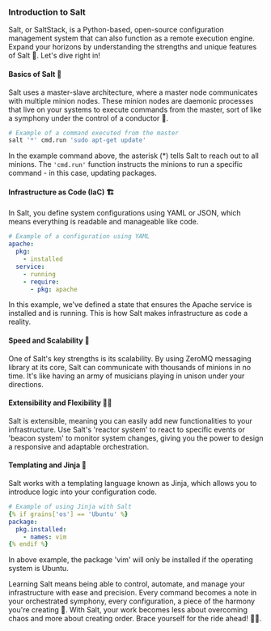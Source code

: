### Introduction to Salt

Salt, or SaltStack, is a Python-based, open-source configuration management system that can also function as a remote execution engine. Expand your horizons by understanding the strengths and unique features of Salt 🌊. Let's dive right in!

#### Basics of Salt 🏫

Salt uses a master-slave architecture, where a master node communicates with multiple minion nodes. These minion nodes are daemonic processes that live on your systems to execute commands from the master, sort of like a symphony under the control of a conductor 🎵.

```python
# Example of a command executed from the master
salt '*' cmd.run 'sudo apt-get update'
```

In the example command above, the asterisk (*) tells Salt to reach out to all minions. The `'cmd.run'` function instructs the minions to run a specific command - in this case, updating packages.

#### Infrastructure as Code (IaC) 🏗️

In Salt, you define system configurations using YAML or JSON, which means everything is readable and manageable like code. 

```yaml
# Example of a configuration using YAML
apache:
  pkg:
    - installed
  service:
    - running
    - require:
      - pkg: apache
```
In this example, we've defined a state that ensures the Apache service is installed and is running. This is how Salt makes infrastructure as code a reality.

#### Speed and Scalability 🚀
One of Salt's key strengths is its scalability. By using ZeroMQ messaging library at its core, Salt can communicate with thousands of minions in no time. It's like having an army of musicians playing in unison under your directions.

#### Extensibility and Flexibility 🤸‍♀️
Salt is extensible, meaning you can easily add new functionalities to your infrastructure. Use Salt's 'reactor system' to react to specific events or 'beacon system' to monitor system changes, giving you the power to design a responsive and adaptable orchestration.

#### Templating and Jinja 🎨
Salt works with a templating language known as Jinja, which allows you to introduce logic into your configuration code.

```yaml
# Example of using Jinja with Salt
{% if grains['os'] == 'Ubuntu' %}
package:
  pkg.installed:
    - names: vim
{% endif %}
```
In above example, the package 'vim' will only be installed if the operating system is Ubuntu.

Learning Salt means being able to control, automate, and manage your infrastructure with ease and precision. Every command becomes a note in your orchestrated symphony, every configuration, a piece of the harmony you're creating 🎹. With Salt, your work becomes less about overcoming chaos and more about creating order. Brace yourself for the ride ahead! 💪🐧.